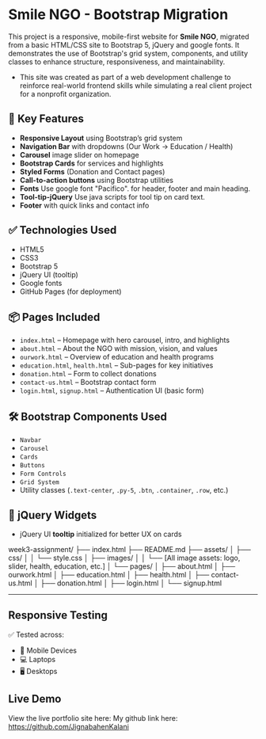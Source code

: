 # Smile NGO - Bootstrap Migration

This project is a responsive, mobile-first website for **Smile NGO**, migrated from a basic HTML/CSS site to Bootstrap 5, jQuery and google fonts. It demonstrates the use of Bootstrap's grid system, components, and utility classes to enhance structure, responsiveness, and maintainability.

- This site was created as part of a web development challenge to reinforce real-world frontend skills while simulating a real client project for a nonprofit organization.

## 🧠 Key Features

- **Responsive Layout** using Bootstrap’s grid system
- **Navigation Bar** with dropdowns (Our Work → Education / Health)
- **Carousel** image slider on homepage
- **Bootstrap Cards** for services and highlights
- **Styled Forms** (Donation and Contact pages)
- **Call-to-action buttons** using Bootstrap utilities
- **Fonts** Use google font "Pacifico". for header, footer  and main heading.
- **Tool-tip-jQuery** Use java scripts for tool tip on card text.
- **Footer** with quick links and contact info

## ✅ Technologies Used

- HTML5
- CSS3
- Bootstrap 5
- jQuery UI (tooltip)
- Google fonts
- GitHub Pages (for deployment)

## 📦 Pages Included

- `index.html` – Homepage with hero carousel, intro, and highlights
- `about.html` – About the NGO with mission, vision, and values
- `ourwork.html` – Overview of education and health programs
- `education.html`, `health.html` – Sub-pages for key initiatives
- `donation.html` – Form to collect donations
- `contact-us.html` – Bootstrap contact form
- `login.html`, `signup.html` – Authentication UI (basic form)

## 🛠️ Bootstrap Components Used

- `Navbar`
- `Carousel`
- `Cards`
- `Buttons`
- `Form Controls`
- `Grid System`
- Utility classes (`.text-center`, `.py-5`, `.btn`, `.container`, `.row`, etc.)

## 🧩 jQuery Widgets

- jQuery UI **tooltip** initialized for better UX on cards

week3-assignment/
├── index.html
├── README.md
├── assets/
│ ├── css/
│ │ └── style.css
│ ├── images/
│ │ └── [All image assets: logo, slider, health, education, etc.]
│ └── pages/
│ ├── about.html
│ ├── ourwork.html
│ ├── education.html
│ ├── health.html
│ ├── contact-us.html
│ ├── donation.html
│ ├── login.html
│ └── signup.html

---

##  Responsive Testing

✅ Tested across:
- 📱 Mobile Devices
- 💻 Laptops
- 🖥️ Desktops

## Live Demo

View the live portfolio site here: 
My github link here: https://github.com/JignabahenKalani



